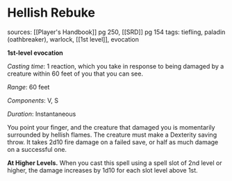 # Hellish Rebuke
sources: [[Player's Handbook]] pg 250, [[SRD]] pg 154
tags: tiefling, paladin (oathbreaker), warlock, [[1st level]], evocation

**1st-level evocation**

*Casting time*: 1 reaction, which you take in response to being damaged by a creature within 60 feet of you that you can see.

*Range*: 60 feet

*Components*: V, S

*Duration*: Instantaneous

You point your finger, and the creature that damaged you is momentarily surrounded by hellish flames. The creature must make a Dexterity saving throw. It takes 2d10 fire damage on a failed save, or half as much damage on a successful one.

**At Higher Levels.** When you cast this spell using a spell slot of 2nd level or higher, the damage increases by 1d10 for each slot level above 1st.
